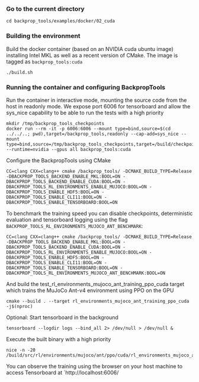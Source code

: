 ### Go to the current directory
```
cd backprop_tools/examples/docker/02_cuda
```
### Building the environment
Build the docker container (based on an NVIDIA cuda ubuntu image) installing Intel MKL as well as a recent version of CMake. The image is tagged as `backprop_tools:cuda`
```
./build.sh
```
### Running the container and configuring BackpropTools
Run the container in interactive mode, mounting the source code from the host in readonly mode. We expose port 6006 for tensorboard and allow the sys_nice capability to be able to run the tests with a high priority
```
mkdir /tmp/backprop_tools_checkpoints
docker run --rm -it -p 6006:6006 --mount type=bind,source=$(cd ../../..; pwd),target=/backprop_tools,readonly --cap-add=sys_nice --mount type=bind,source=/tmp/backprop_tools_checkpoints,target=/build/checkpoints --runtime=nvidia --gpus all backprop_tools:cuda
```
Configure the BackpropTools using CMake
```
CC=clang CXX=clang++ cmake /backprop_tools/ -DCMAKE_BUILD_TYPE=Release -DBACKPROP_TOOLS_BACKEND_ENABLE_MKL:BOOL=ON -DBACKPROP_TOOLS_BACKEND_ENABLE_CUDA:BOOL=ON -DBACKPROP_TOOLS_RL_ENVIRONMENTS_ENABLE_MUJOCO:BOOL=ON -DBACKPROP_TOOLS_ENABLE_HDF5:BOOL=ON -DBACKPROP_TOOLS_ENABLE_CLI11:BOOL=ON -DBACKPROP_TOOLS_ENABLE_TENSORBOARD:BOOL=ON
```
To benchmark the training speed you can disable checkpoints, deterministic evaluation and tensorboard logging using the flag `BACKPROP_TOOLS_RL_ENVIRONMENTS_MUJOCO_ANT_BENCHMARK`:
```
CC=clang CXX=clang++ cmake /backprop_tools/ -DCMAKE_BUILD_TYPE=Release -DBACKPROP_TOOLS_BACKEND_ENABLE_MKL:BOOL=ON -DBACKPROP_TOOLS_BACKEND_ENABLE_CUDA:BOOL=ON -DBACKPROP_TOOLS_RL_ENVIRONMENTS_ENABLE_MUJOCO:BOOL=ON -DBACKPROP_TOOLS_ENABLE_HDF5:BOOL=ON -DBACKPROP_TOOLS_ENABLE_CLI11:BOOL=ON -DBACKPROP_TOOLS_ENABLE_TENSORBOARD:BOOL=ON -DBACKPROP_TOOLS_RL_ENVIRONMENTS_MUJOCO_ANT_BENCHMARK:BOOL=ON
```
And build the test_rl_environments_mujoco_ant_training_ppo_cuda target which trains the MuJoCo Ant-v4 environment using PPO on the GPU
```
cmake --build . --target rl_environments_mujoco_ant_training_ppo_cuda -j$(nproc)
```
Optional: Start tensorboard in the background
```
tensorboard --logdir logs --bind_all 2> /dev/null > /dev/null &
```
Execute the built binary with a high priority
```
nice -n -20 /build/src/rl/environments/mujoco/ant/ppo/cuda/rl_environments_mujoco_ant_training_ppo_cuda 
```
You can observe the training using the browser on your host machine to access Tensorboard at `http://localhost:6006/
